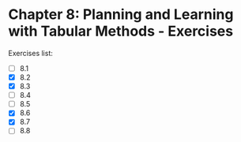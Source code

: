 # Chapter 8: Planning and Learning with Tabular Methods - Exercises

Exercises list:

- [ ] 8.1
- [x] 8.2
- [x] 8.3
- [ ] 8.4
- [ ] 8.5
- [x] 8.6
- [x] 8.7
- [ ] 8.8
